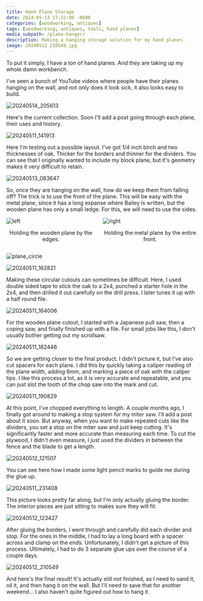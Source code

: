 ```yaml
---
title: Hand Plane Storage
date: 2024-05-13 17:22:00 -0600
categories: [woodworking, antiques]
tags: [woodworking, antiques, tools, hand planes]
media_subpath: /plane-hanger/
description: Making a hanging storage solution for my hand planes.
image: 20240512_210549.jpg
---
```

To put it simply, I have a ton of hand planes. And they are taking up my whole damn workbench.

I've seen a bunch of YouTube videos where people have their planes hanging on the wall, and not only does it look sick, it also looks easy to build.

![20240514_205613](20240514_205613.jpg)

Here's the current collection. Soon I'll add a post going through each plane, their uses and history.

![20240511_141913](20240511_141913.jpg)

Here I'm testing out a possible layout. I've got 1/4 inch birch and two thicknesses of oak. Thicker for the borders and thinner for the dividers. You can see that I originally wanted to include my block plane, but it's geometry makes it very difficult to retain.

![20240513_083647](20240513_083647.jpg)

So, once they are hanging on the wall, how do we keep them from falling off? The trick is to use the front of the plane. This will be easy with the metal plane, since it has a long expanse where Bailey is written, but the wooden plane has only a small ledge. For this, we will need to use the sides.

<div style="display: flex; justify-content: center; gap: 20px; align-items: center;">
  <div>
    <img src="20240513_083716.jpg" alt="left" style="height: auto;">
    <p style="text-align: center;">Holding the wooden plane by the edges.</p>    
  </div>
  <div>
    <img src="20240513_083825.jpg"  alt="right" style="height: auto;">
    <p style="text-align: center;">Holding the metal plane by the entire front.</p>
  </div>
</div>

![plane_circle](plane_circle.jpeg)

![20240511_162821](20240511_162821.jpg)

Making these circular cutouts can sometimes be difficult. Here, I used double sided tape to stick the oak to a 2x4, punched a starter hole in the 2x4, and then drilled it out carefully on the drill press. I later tunes it up with a half round file.

![20240511_164006](20240511_164006.jpg)

For the wooden plane cutout, I started with a Japanese pull saw, then a coping saw, and finally finished up with a file. For small jobs like this, I don't usually bother getting out my scrollsaw. 

![20240511_182446](20240511_182446.jpg)

So we are getting closer to the final product. I didn't picture it, but I've also cut spacers for each plane. I did this by quickly taking a caliper reading of the plane width, adding 6mm, and marking a piece of oak with the caliper tips. I like this process a lot, as it is very accurate and repeatable, and you can just slot the tooth of the chop saw into the mark and cut.

![20240511_190829](20240511_190829.jpg)

At this point, I've chopped everything to length. A couple months ago, I finally got around to making a stop system for my miter saw. I'll add a post about it soon. But anyway, when you want to make repeated cuts like the dividers, you set a stop on the miter saw and just keep cutting. It's significantly faster and more accurate than measuring each time. To cut the plywood, I didn't even measure, I just used the dividers in between the fence and the blade to get a length.

![20240512_121507](20240512_121507.jpg)

You can see here how I made some light pencil marks to guide me during the glue up. 

![20240511_231408](20240511_231408.jpg)

This picture looks pretty far along, but I'm only actually gluing the border. The interior pieces are just sitting to makes sure they will fit.

![20240512_123427](20240512_123427.jpg)

After gluing the borders, I went through and carefully did each divider and stop. For the ones in the middle, I had to lay a long board with a spacer across and clamp on the ends. Unfortunately, I didn't get a picture of this process. Ultimately, I had to do 3 separate glue ups over the course of a couple days.

![20240512_210549](20240512_210549.jpg)

And here's the final result! It's actually still not finished, as I need to sand it, oil it, and then hang it on the wall. But I'll need to save that for another weekend... I also haven't quite figured out how to hang it.